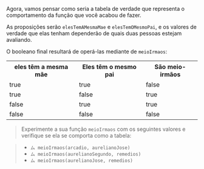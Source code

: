 Agora, vamos pensar como seria a tabela de verdade que representa o comportamento da função que você acabou de fazer.

As proposições serão `elesTemAMesmaMae` e `elesTemOMesmoPai`, e os valores de verdade que elas tenham dependerão de quais duas pessoas estejam avaliando.

O booleano final resultará de operá-las mediante de `meioIrmaos`:

<table class="table table-striped table-bordered table-condensed text-center">
  <tr>
    <th class ="text-center" style="padding: 5px 8px">eles têm a mesma mãe</th>
    <th class ="text-center" style="padding: 5px 8px">Eles têm o mesmo pai</th>
    <th class ="text-center" style="padding: 5px 8px">São meio-irmãos</th>
  </tr>
  <tr>
    <td>true</td>
    <td>true</td>
    <td>false</td>
  </tr>
  <tr>
    <td>true</td>
    <td>false</td>
    <td>true</td>
  </tr>
  <tr>
    <td>false</td>
    <td>true</td>
    <td>true</td>
  </tr>
  <tr>
    <td>false</td>
    <td>false</td>
    <td>false</td>
  </tr>
</table>

> Experimente a sua função `meioIrmaos` com os seguintes valores e verifique se ela se comporta como a tabela:

>* `ム meioIrmaos(arcadio, aurelianoJose)`
>* `ム meioIrmaos(aurelianoSegundo, remedios)`
>* `ム meioIrmaos(aurelianoJose, remedios)`
